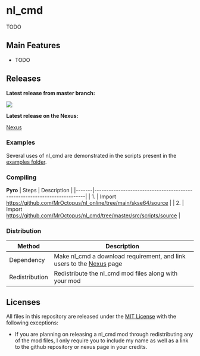 # nl_cmd

TODO

## Main Features
* TODO

## Releases

**Latest release from master branch:**

[![](https://github.com/MrOctopus/nl_cmd/actions/workflows/ci.yml/badge.svg)](https://github.com/MrOctopus/nl_cmd/actions/workflows/ci.yml)

**Latest release on the Nexus:**

[Nexus](https://www.nexusmods.com/skyrimspecialedition/mods/62497)

### Examples
Several uses of nl_cmd are demonstrated in the scripts present in the [examples folder](https://github.com/MrOctopus/nl_cmd/tree/master/examples).

### Compiling

**Pyro**
| Steps | Description                                                              |
|-------|--------------------------------------------------------------------------|
| 1.    | Import https://github.com/MrOctopus/nl_online/tree/main/skse64/source     |
| 2.    | Import https://github.com/MrOctopus/nl_cmd/tree/master/src/scripts/source |

### Distribution

| Method         | Description                                                              |
|----------------|--------------------------------------------------------------------------|
| Dependency     | Make nl_cmd a download requirement, and link users to the [Nexus](https://www.nexusmods.com/skyrimspecialedition/mods/62497) page |
| Redistribution | Redistribute the nl_cmd mod files along with your mod  

## Licenses

All files in this repository are released under the [MIT License](LICENSE.md) with the following exceptions:
* If you are planning on releasing a nl_cmd mod through redistributing any of the mod files, I only require you to include my name as well as a link to the github repository or nexus page in your credits.